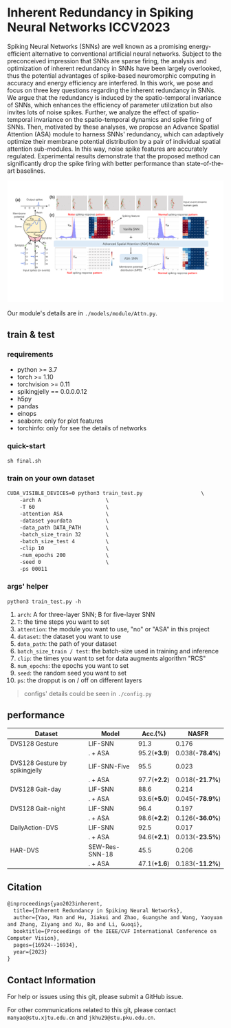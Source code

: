 # Inherent Redundancy in Spiking Neural Networks ICCV2023

Spiking Neural Networks (SNNs) are well known as a promising energy-efficient alternative to conventional artificial neural networks. Subject to the preconceived impression that SNNs are sparse firing, the analysis and optimization of inherent redundancy in SNNs have been largely overlooked, thus the potential advantages of spike-based neuromorphic computing in accuracy and energy efficiency are interfered. In this work, we pose and focus on three key questions regarding the inherent redundancy in SNNs. We argue that the redundancy is induced by the spatio-temporal invariance of SNNs, which enhances the efficiency of parameter utilization but also invites lots of noise spikes. Further, we analyze the effect of spatio-temporal invariance on the spatio-temporal dynamics and spike firing of SNNs. Then, motivated by these analyses, we propose an Advance Spatial Attention (ASA) module to harness SNNs' redundancy, which can adaptively optimize their membrane potential distribution by a pair of individual spatial attention sub-modules. In this way, noise spike features are accurately regulated. Experimental results demonstrate that the proposed method can significantly drop the spike firing with better performance than state-of-the-art baselines.

![abstract](./img/abstract.png)

Our module's details are in `./models/module/Attn.py`.

## train & test

### requirements

- python >= 3.7
- torch >= 1.10
- torchvision >= 0.11
- spikingjelly == 0.0.0.0.12
- h5py
- pandas
- einops
- seaborn: only for plot features
- torchinfo: only for see the details of networks

### quick-start

```shell
sh final.sh
```

### train on your own dataset

```shell
CUDA_VISIBLE_DEVICES=0 python3 train_test.py                   \
    -arch A                     \
    -T 60                       \
    -attention ASA              \
    -dataset yourdata           \
    -data_path DATA_PATH        \
    -batch_size_train 32        \
    -batch_size_test 4          \
    -clip 10                    \
    -num_epochs 200             \
    -seed 0                     \
    -ps 00011
```

### args' helper

```shell
python3 train_test.py -h
```

1. `arch`: A for three-layer SNN; B for five-layer SNN
2. `T`: the time steps you want to set
3. `attention`: the module you want to use, "no" or "ASA" in this project
4. `dataset`: the dataset you want to use
5. `data_path`: the path of your dataset
6. `batch_size_train / test`: the batch-size used in training and inference
7. `clip`: the times you want to set for data augments algorithm "RCS"
8. `num_epochs`: the epochs you want to set
9. `seed`: the random seed you want to set
10. `ps`: the dropput is on / off on different layers

> configs' details could be seen in `./config.py`

## performance

| Dataset | Model | Acc.(%) | NASFR
| -- | -- | -- | -- |
| DVS128 Gesture | LIF-SNN | 91.3 | 0.176 |
| | . + ASA | 95.2(**+3.9**) | 0.038(**-78.4%**) |
| DVS128 Gesture by spikingjelly | LIF-SNN-Five | 95.5 | 0.023 |
| | . + ASA | 97.7(**+2.2**) | 0.018(**-21.7%**) |
| DVS128 Gait-day | LIF-SNN | 88.6 | 0.214 |
| | . + ASA | 93.6(**+5.0**) | 0.045(**-78.9%**) |
| DVS128 Gait-night | LIF-SNN | 96.4 | 0.197 |
| | . + ASA | 98.6(**+2.2**) | 0.126(**-36.0%**) |
| DailyAction-DVS | LIF-SNN | 92.5 | 0.017 |
| | . + ASA | 94.6(**+2.1**) | 0.013(**-23.5%**) |
| HAR-DVS | SEW-Res-SNN-18 | 45.5 | 0.206 |
| | . + ASA | 47.1(**+1.6**) | 0.183(**-11.2%**) |

## Citation

```
@inproceedings{yao2023inherent,
  title={Inherent Redundancy in Spiking Neural Networks},
  author={Yao, Man and Hu, Jiakui and Zhao, Guangshe and Wang, Yaoyuan and Zhang, Ziyang and Xu, Bo and Li, Guoqi},
  booktitle={Proceedings of the IEEE/CVF International Conference on Computer Vision},
  pages={16924--16934},
  year={2023}
}
```

## Contact Information

For help or issues using this git, please submit a GitHub issue.

For other communications related to this git, please contact `manyao@stu.xjtu.edu.cn` and `jkhu29@stu.pku.edu.cn`.
